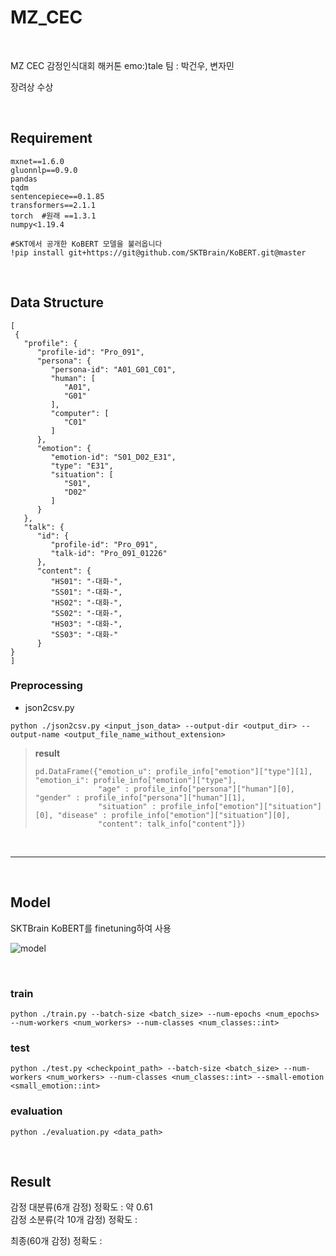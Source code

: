 # MZ_CEC

<br>

MZ CEC 감정인식대회 해커톤 emo:)tale 팀 : 박건우, 변자민  
  
장려상 수상

<br>

## Requirement

```
mxnet==1.6.0
gluonnlp==0.9.0
pandas
tqdm
sentencepiece==0.1.85
transformers==2.1.1
torch  #원래 ==1.3.1
numpy<1.19.4

#SKT에서 공개한 KoBERT 모델을 불러옵니다 
!pip install git+https://git@github.com/SKTBrain/KoBERT.git@master
```

<br>

## Data Structure

```
[
 {
   "profile": {
      "profile-id": "Pro_091",
      "persona": {
         "persona-id": "A01_G01_C01",
         "human": [
            "A01",
            "G01"
         ],
         "computer": [
            "C01"
         ]
      },
      "emotion": {
         "emotion-id": "S01_D02_E31",
         "type": "E31",
         "situation": [
            "S01",
            "D02"
         ]
      }
   },
   "talk": {
      "id": {
         "profile-id": "Pro_091",
         "talk-id": "Pro_091_01226"
      },
      "content": {
         "HS01": "-대화-",
         "SS01": "-대화-",
         "HS02": "-대화-",
         "SS02": "-대화-",
         "HS03": "-대화-",
         "SS03": "-대화-"
      }
}
]
```

### Preprocessing

- json2csv.py
```
python ./json2csv.py <input_json_data> --output-dir <output_dir> --output-name <output_file_name_without_extension>
```

> **result**
>
> ```
> pd.DataFrame({"emotion_u": profile_info["emotion"]["type"][1], "emotion_i": profile_info["emotion"]["type"],
>               "age" : profile_info["persona"]["human"][0], "gender" : profile_info["persona"]["human"][1],
>               "situation" : profile_info["emotion"]["situation"][0], "disease" : profile_info["emotion"]["situation"][0],
>               "content": talk_info["content"]})
> ```

<br>

----

<br>

## Model

SKTBrain KoBERT를 finetuning하여 사용  
  
  

![model](https://user-images.githubusercontent.com/39390943/100821973-c6cc1600-3494-11eb-84ef-286562a9b3de.png)

<br>

### train

```
python ./train.py --batch-size <batch_size> --num-epochs <num_epochs> --num-workers <num_workers> --num-classes <num_classes::int>
```

### test

```
python ./test.py <checkpoint_path> --batch-size <batch_size> --num-workers <num_workers> --num-classes <num_classes::int> --small-emotion <small_emotion::int>
```

### evaluation

```
python ./evaluation.py <data_path>
```
<br>

## Result

감정 대분류(6개 감정) 정확도 : 약 0.61  
감정 소분류(각 10개 감정) 정확도 :   
  
최종(60개 감정) 정확도 : 